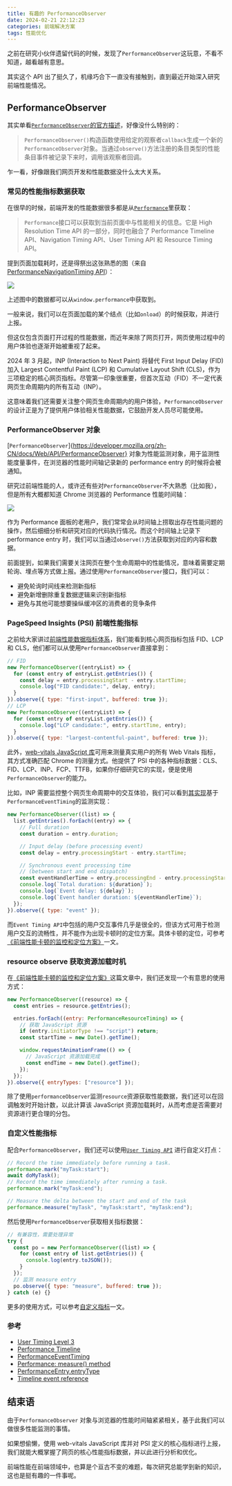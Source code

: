 ```yaml
---
title: 有趣的 PerformanceObserver
date: 2024-02-21 22:12:23
categories: 前端解决方案
tags: 性能优化
---
```


之前在研究小伙伴遗留代码的时候，发现了`PerformanceObserver`这玩意，不看不知道，越看越有意思。

其实这个 API 出了挺久了，机缘巧合下一直没有接触到，直到最近开始深入研究前端性能情况。

## PerformanceObserver

其实单看[`PerformanceObserver`的官方描述](https://developer.mozilla.org/zh-CN/docs/Web/API/PerformanceObserver/PerformanceObserver)，好像没什么特别的：

> `PerformanceObserver()`构造函数使用给定的观察者`callback`生成一个新的`PerformanceObserver`对象。当通过`observe()`方法注册的条目类型的性能条目事件被记录下来时，调用该观察者回调。

乍一看，好像跟我们网页开发和性能数据没什么太大关系。

### 常见的性能指标数据获取

在很早的时候，前端开发的性能数据很多都是从[`Performance`](https://developer.mozilla.org/zh-CN/docs/Web/API/Performance)里获取：

> `Performance`接口可以获取到当前页面中与性能相关的信息。它是 High Resolution Time API 的一部分，同时也融合了 Performance Timeline API、Navigation Timing API、User Timing API 和 Resource Timing API。

提到页面加载耗时，还是得祭出这张熟悉的图（来自[PerformanceNavigationTiming API](https://developer.mozilla.org/zh-CN/docs/Web/API/PerformanceNavigationTiming)）：

![](https://github-imglib-1255459943.cos.ap-chengdu.myqcloud.com/front-end-performance-analyze_6.png)

上述图中的数据都可以从`window.performance`中获取到。

一般来说，我们可以在页面加载的某个结点（比如`onload`）的时候获取，并进行上报。

但这仅包含页面打开过程的性能数据，而近年来除了网页打开，网页使用过程中的用户体验也逐渐开始被重视了起来。

2024 年 3 月起，INP (Interaction to Next Paint) 将替代 First Input Delay (FID) 加入 Largest Contentful Paint (LCP) 和 Cumulative Layout Shift (CLS)，作为三项稳定的核心网页指标。尽管第一印象很重要，但首次互动（FID）不一定代表网页生命周期内的所有互动（INP）。

这意味着我们还需要关注整个网页生命周期内的用户体验，`PerformanceObserver`的设计正是为了提供用户体验相关性能数据，它鼓励开发人员尽可能使用。

### PerformanceObserver 对象

[`PerformanceObserver`]{https://developer.mozilla.org/zh-CN/docs/Web/API/PerformanceObserver} 对象为性能监测对象，用于监测性能度量事件，在浏览器的性能时间轴记录新的 performance entry 的时候将会被通知。

研究过前端性能的人，或许还有些对`PerformanceObserver`不大熟悉（比如我），但是所有大概都知道 Chrome 浏览器的 Performance 性能时间轴：

![](https://github-imglib-1255459943.cos.ap-chengdu.myqcloud.com/front-end-performance-analyze_5.jpg)

作为 Performance 面板的老用户，我们常常会从时间轴上捞取出存在性能问题的操作，然后细细分析和研究对应的代码执行情况。而这个时间轴上记录下 performance entry 时，我们可以当通过`observe()`方法获取到对应的内容和数据。

前面提到，如果我们需要关注网页在整个生命周期中的性能情况，意味着需要定期轮询、埋点等方式做上报。通过使用`PerformanceObserver`接口，我们可以：

- 避免轮询时间线来检测新指标
- 避免新增删除重复数据逻辑来识别新指标
- 避免与其他可能想要操纵缓冲区的消费者的竞争条件

### PageSpeed Insights (PSI) 前端性能指标

之前给大家讲过[前端性能数据指标体系]()，我们能看到核心网页指标包括 FID、LCP 和 CLS，他们都可以从使用`PerformanceObserver`直接拿到：

```js
// FID
new PerformanceObserver((entryList) => {
  for (const entry of entryList.getEntries()) {
    const delay = entry.processingStart - entry.startTime;
    console.log("FID candidate:", delay, entry);
  }
}).observe({ type: "first-input", buffered: true });
// LCP
new PerformanceObserver((entryList) => {
  for (const entry of entryList.getEntries()) {
    console.log("LCP candidate:", entry.startTime, entry);
  }
}).observe({ type: "largest-contentful-paint", buffered: true });
```

此外，[web-vitals JavaScript 库](https://github.com/GoogleChrome/web-vitals)可用来测量真实用户的所有 Web Vitals 指标，其方式准确匹配 Chrome 的测量方式。他提供了 PSI 中的各种指标数据：CLS、FID、LCP、INP、FCP、TTFB，如果你仔细研究它的实现，便是使用`PerformanceObserver`的能力。

比如，INP 需要监控整个网页生命周期中的交互体验，我们可以看到[其实现](https://github.com/GoogleChrome/web-vitals/blob/2301de5015e82b09925238a228a0893635854587/src/onINP.ts#L202)基于`PerformanceEventTiming`的监测实现：

```js
new PerformanceObserver((list) => {
  list.getEntries().forEach((entry) => {
    // Full duration
    const duration = entry.duration;

    // Input delay (before processing event)
    const delay = entry.processingStart - entry.startTime;

    // Synchronous event processing time
    // (between start and end dispatch)
    const eventHandlerTime = entry.processingEnd - entry.processingStart;
    console.log(`Total duration: ${duration}`);
    console.log(`Event delay: ${delay}`);
    console.log(`Event handler duration: ${eventHandlerTime}`);
  });
}).observe({ type: "event" });
```

而`Event Timing API`中包括的用户交互事件几乎是很全的，但该方式可用于检测用户交互的流畅性，并不能作为出现卡顿时的定位方案。具体卡顿的定位，可参考[《前端性能卡顿的监控和定位方案》]()一文。

### resource observe 获取资源加载时机

在[《前端性能卡顿的监控和定位方案》]()这篇文章中，我们还发现一个有意思的使用方式：

```js
new PerformanceObserver((resource) => {
  const entries = resource.getEntries();

  entries.forEach((entry: PerformanceResourceTiming) => {
    // 获取 JavaScript 资源
    if (entry.initiatorType !== "script") return;
    const startTime = new Date().getTime();

    window.requestAnimationFrame(() => {
      // JavaScript 资源加载完成
      const endTime = new Date().getTime();
    });
  });
}).observe({ entryTypes: ["resource"] });
```

除了使用`performanceObserver`监测`resource`资源获取性能数据，我们还可以在回调触发时开始计数，以此计算该 JavaScript 资源加载耗时，从而考虑是否需要对资源进行更合理的分包。

### 自定义性能指标

配合`PerformanceObserver`，我们还可以使用[`User Timing API`](https://w3c.github.io/user-timing/) 进行自定义打点：

```js
// Record the time immediately before running a task.
performance.mark("myTask:start");
await doMyTask();
// Record the time immediately after running a task.
performance.mark("myTask:end");

// Measure the delta between the start and end of the task
performance.measure("myTask", "myTask:start", "myTask:end");
```

然后使用`PerformanceObserver`获取相关指标数据：

```js
// 有兼容性，需要处理异常
try {
  const po = new PerformanceObserver((list) => {
    for (const entry of list.getEntries()) {
      console.log(entry.toJSON());
    }
  });
  // 监测 measure entry
  po.observe({ type: "measure", buffered: true });
} catch (e) {}
```

更多的使用方式，可以参考[自定义指标](https://web.dev/articles/custom-metrics?hl=zh-cn)一文。

### 参考

- [User Timing Level 3](https://w3c.github.io/user-timing)
- [Performance Timeline](https://w3c.github.io/performance-timeline)
- [PerformanceEventTiming](https://developer.mozilla.org/en-US/docs/Web/API/PerformanceEventTiming)
- [Performance: measure() method](https://developer.mozilla.org/en-US/docs/Web/API/Performance/measure)
- [PerformanceEntry.entryType](https://developer.mozilla.org/zh-CN/docs/Web/API/PerformanceEntry/entryType)
- [Timeline event reference](https://developer.chrome.com/docs/devtools/performance/timeline-reference)

## 结束语

由于`PerformanceObserver` 对象与浏览器的性能时间轴紧紧相关，基于此我们可以做很多性能监测的事情。

如果想偷懒，使用 web-vitals JavaScript 库并对 PSI 定义的核心指标进行上报，我们就能大概掌握了网页的核心性能指标数据，并以此进行分析和优化。

前端性能在前端领域中，也算是个亘古不变的难题，每次研究总能学到新的知识，这也是挺有趣的一件事呢。
